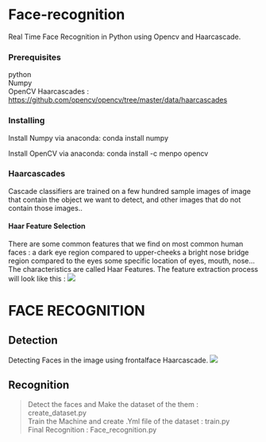 # Face-recognition

Real Time Face Recognition in Python using Opencv and Haarcascade.

### Prerequisites

python </br>
Numpy</br>
OpenCV
Haarcascades : https://github.com/opencv/opencv/tree/master/data/haarcascades

### Installing

Install Numpy via anaconda:
conda install numpy

Install OpenCV via anaconda:
conda install -c menpo opencv

### Haarcascades
Cascade classifiers are trained on a few hundred sample images of image that contain the object we want to detect, and other images that do not contain those images.. 
#### Haar Feature Selection
There are some common features that we find on most common human faces :
  a dark eye region compared to upper-cheeks
  a bright nose bridge region compared to the eyes
  some specific location of eyes, mouth, nose…
The characteristics are called Haar Features. The feature extraction process will look like this :
<img src="https://maelfabien.github.io/assets/images/haar.jpg" />

# FACE RECOGNITION
## Detection
Detecting Faces in the image using frontalface Haarcascade.
<img src="images/detect.png" />
## Recognition
  > Detect the faces and Make the dataset of the them : create_dataset.py <br>
  > Train the Machine and create .Yml file of the dataset : train.py <br>
  > Final Recognition : Face_recognition.py
